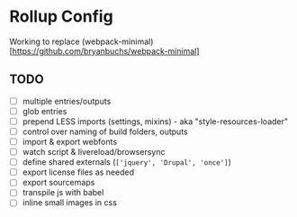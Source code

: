 # Rollup Config

Working to replace (webpack-minimal)[https://github.com/bryanbuchs/webpack-minimal]

## TODO

- [ ] multiple entries/outputs
- [ ] glob entries
- [ ] prepend LESS imports (settings, mixins) - aka "style-resources-loader"
- [ ] control over naming of build folders, outputs
- [ ] import & export webfonts
- [ ] watch script & livereload/browsersync
- [ ] define shared externals (`['jquery', 'Drupal', 'once']`)
- [ ] export license files as needed
- [ ] export sourcemaps
- [ ] transpile js with babel
- [ ] inline small images in css
